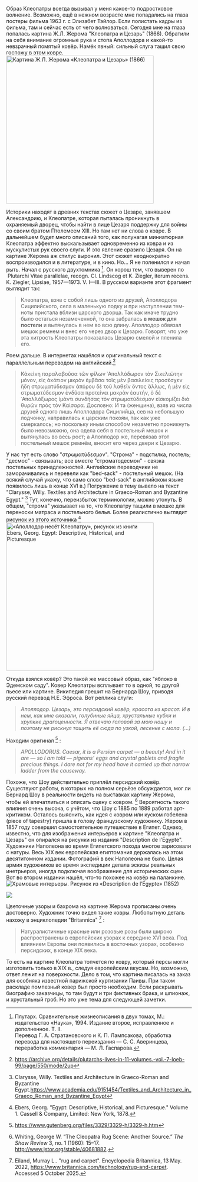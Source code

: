 Образ Клеопатры всегда вызывал у меня какое-то подростковое волнение. Возможно, ещё в нежном возрасте мне попадались на глаза постеры фильма 1963 г. с Элизабет Тэйлор. Если полистать кадры из фильма, там и сейчас есть от чего волноваться. 
Сегодня мне на глаза попалась картина Ж.Л. Жерома "Клеопатра и Цезарь" (1866). Обратили на себя внимание огромные рука и стопа Аполлодора и какой-то невзрачный помятый ковёр. Намёк явный: сильный слуга тащил свою госпожу в этом ковре.
<img src="/assets/images/Cleopatra_and_Caesar_by_Jean-Leon-Gerome.jpg" alt="Картина Ж.Л. Жерома «Клеопатра и Цезарь» (1866)" width="400">
  

Историки находят в древних текстах  сюжет о Цезаре, занявшем Александрию, и Клеопатре, которая пыталась проникнуть  в охраняемый дворец, чтобы найти в лице Цезаря поддержку для войны со своим братом Птолемеем XIII. Но там нет ни слова о ковре. В дальнейшем будет  много описаний того, как полунагая миниатюрная Клеопатра эффектно выскальзывает одновременно из ковра и из мускулистых рук своего слуги. И это явление сразило Цезаря. Он на картине Жерома аж стилус выронил. Этот сюжет неоднократно воспроизводился и в литературе, и в кино. 
Но... Я не поленился и начал рыть. Начал с русского двухтомника [^1]. Он хорош тем, что выверен по  Plutarchi Vitae parallelae, recogn. Cl. Lindscog et K. Ziegler, iterum recens. K. Ziegler, Lipsiae, 1957—1973. V. I—III. В русском варианте этот фрагмент выглядит так:
>	Клео­пат­ра, взяв с собой лишь одно­го из дру­зей, Апол­ло­до­ра Сици­лий­ско­го, села в малень­кую лод­ку и при наступ­ле­нии тем­ноты при­ста­ла вбли­зи цар­ско­го двор­ца. Так как ина­че труд­но было остать­ся неза­ме­чен­ной, то она забра­лась **в мешок для посте­ли** и вытя­ну­лась в нем во всю дли­ну. Апол­ло­дор обвя­зал мешок рем­нем и внес его через двор к Цеза­рю. Гово­рят, что уже эта хит­рость Клео­пат­ры пока­за­лась Цеза­рю сме­лой и пле­ни­ла его.

Роем дальше. В интернетах нашёлся и оригинальный текст с параллельным переводом на английский.[^5]
>	Κἀκείνη παραλαβοῦσα τῶν φίλων ᾿Απολλόδωρον τὸν Σικελιώτην μόνον, εἰς ἀκάτιον μικρὸν ἐμβᾶσα τοῖς μὲν βασιλείοις προσέσχεν ἤδη στρωματύδεσμον ἀπόρου δὲ τοῦ λαθεῖν ὄντος ἄλλως, ἡ μὲν εἰς στρωματύδεσμον ἐνδῦσα προτείνει μακρὰν ἑαυτήν, ὁ δὲ ᾿Απολλόξωρος ἱμάντι συνδήσας τὸν στρωματύδεσμον εἰσκομίζει διὰ θυρῶν πρὸς τὸν Καίσαρα. 
>	Дословно: И та (женщина), взяв из числа друзей одного лишь Аполлодора Сицилийца, сев на небольшую лодчонку, направилась к царским покоям, так как уже смеркалось; но поскольку иным способом незаметно проникнуть было невозможно, она одела себя в постельный мешок и вытянулась во весь рост; а Аполлодор же, перевязав этот постельный мешок ремнём, вносит его через двери к Цезарю.

У нас тут есть слово "στρωματύδεσμον".  "Строма" - подстилка, постель; "десмос" - связывать; все вместе "строматодесмон" - связка постельных принадлежностей.  Английские переводчики не заморачивались и перевели как "bed-sack" - постельный мешок. (На всякий случай укажу, что само слово "bed-sack" в английском языке появилось лишь в конце XVI в.) Погружение в тему вывело на текст "Clarysse, Willy. Textiles and Architecture in Graeco-Roman and Byzantine Egypt." [^2]  Тут, конечно, переизбыток терминологии, можно утонуть. В общем, "строма" указывает на то, что Клеопатру тащили в мешке для переноски матраса и постельного белья. Более реалистично выглядит рисунок из этого источника [^3]
<img src="/assets/images/Cleopatra_Carried_into_the_Palace_1878_-_TIMEA.jpg" alt="«Аполлодор несёт Клеопатру», рисунок из книги Ebers, Georg. Egypt: Descriptive, Historical, and Picturesque" width="400">

Откуда взялся ковёр? Это такой же массовый образ, как "яблоко в Эдемском саду". Ковер Клеопатры всплывает то в одной, то другой пьесе или картине. Википедия грешит на Бернарда Шоу, приводя русский перевод Н.Е. Эфроса. Вот реплика слуги:
> 	*Аполлодор. Цезарь, это персидский ковёр, красота из красот. И в нем, как мне сказали, голубиные яйца, хрустальные кубки и хрупкие драгоценности. Я отвечаю головой за мою ношу и поэтому не рискнул тащить её сюда по узкой, лесенке с мола. (…)*

Находим оригинал [^7] :
> 	*APOLLODORUS. Caesar, it is a Persian carpet — a beauty! And in it are — so I am told — pigeons’ eggs and crystal goblets and fragile precious things. I dare not for my head have it carried up that narrow ladder from the causeway.*

Похоже, что Шоу действительно приплёл персидский ковёр. Существуют работы, в которых на полном серьёзе обсуждается, мог ли Бернард Шоу в реальности видеть на выставках картину Жерома, чтобы ей впечатлиться и описать сцену с ковром. [^6]   Вероятность такого влияния очень высока, с учётом, что Шоу с 1885 по 1889 работал арт-критиком. Осталось выяснить, как идея с ковром или куском гобелена (piece of tapestry) пришла в голову французскому художнику.  Жером в 1857 году совершил самостоятельное путешествие в Египет. Однако, известно, что для изображения интерьеров к картине "Клеопатра и Цезарь" он опирался на рисунки из издания "Description de l'Égypte". Художники Наполеона во время Египетского похода многое зарисовали с натуры. Весь XIX век европейская египтомания держалась на этом десятитомном издании. Фотографий в век Наполеона не было. Целая армия художников во время экспедиции делала эскизы реальных инетрьеров, иногда подключая воображение для исторических сцен. Вот во втором издании нашёл, что-то похожее на ковёр на паланкине. 
![Храмовые интерьеры. Рисунок из «Description de l’Égypte» (1852)](/assets/images/2025-10-05_09-11-08.png)


![](/assets/images/2025-10-05_09-32-12.png)

Цветочные узоры и бахрома на картине Жерома прописаны очень достоверно. Художник точно видел такие ковры. Любопытную деталь нахожу в энциклопедии "Britannica" [^8] :
>	Натуралистичные красные или розовые розы были широко распространены в европейских узорах к середине XVI века. Под влиянием Европы они появились в восточных узорах, особенно персидских, в конце XIX века.

То есть на картине Клеопатра  топчется по ковру, который персы могли изготовить только в XIX в., следуя европейским вкусам. 
Но, возможно, ответ лежит на поверхности. Дело в том, что картина писалась на заказ для особняка известной парижской куртизанки Паивы. При таком раскладе помпезный  ковер был просто необходим. Если раскрывать биографию заказчицы, то там будут и три фиктивных брака, и шпионаж, и хрустальный гроб.  Но это уже тема для следующей заметки. 



[^1]: Плутарх. Сравнительные жизнеописания в двух томах, М.: издательство «Наука», 1994. Издание второе, исправленное и дополненное. Т. II.  
	Перевод Г. А. Стратановского и К. П. Лампсакова, обработка перевода для настоящего переиздания — С. С. Аверинцева, переработка комментария — М. Л. Гаспарова.

[^2]: Clarysse, Willy. Textiles and Architecture in Graeco-Roman and Byzantine Egypt.https://www.academia.edu/9151454/Textiles_and_Architecture_in_Graeco_Roman_and_Byzantine_Egypt

[^3]: Ebers, Georg. "Egypt: Descriptive, Historical, and Picturesque." Volume 1. Cassell & Company, Limited: New York, 1878.

[^4]: Шоу, Б. Полное собрание сочинений : [в 10 т.] / Б. Шоу. - М.: В.М. Саблин, 1910-1911. - 10 т.; 18,8х14 см.

[^5]: https://archive.org/details/plutarchs-lives-in-11-volumes.-vol.-7-loeb-99/page/550/mode/2up

[^6]: Whiting, George W. “The Cleopatra Rug Scene: Another Source.” _The Shaw Review_ 3, no. 1 (1960): 15–17. http://www.jstor.org/stable/40681882.

[^7]: https://www.gutenberg.org/files/3329/3329-h/3329-h.htm

[^8]: Eiland, Murray L.. "rug and carpet". Encyclopedia Britannica, 13 May. 2022, https://www.britannica.com/technology/rug-and-carpet. Accessed 5 October 2025.
